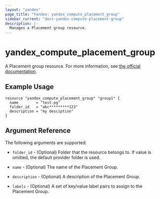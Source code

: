 ```yaml
---
layout: "yandex"
page_title: "Yandex: yandex_compute_placement_group"
sidebar_current: "docs-yandex-compute-placement-group"
description: |-
  Manages a Placement group resource.
---
```


# yandex\_compute\_placement\_group

A Placement group resource. For more information, see
[the official documentation](https://cloud.yandex.ru/docs/compute/concepts/placement-groups).

## Example Usage

```hcl
resource "yandex_compute_placement_group" "group1" {
  name        = "test-pg"
  folder_id   = "abc*********123"
  description = "my desciption"
}
```

## Argument Reference

The following arguments are supported:

* `folder_id` - (Optional) Folder that the resource belongs to. If value is omitted, the default provider folder is used.

* `name` - (Optional) The name of the Placement Group.

* `description` - (Optional) A description of the Placement Group.

* `labels` - (Optional) A set of key/value label pairs to assign to the Placement Group.
